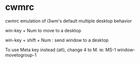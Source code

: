 # cwmrc
cwmrc emulation of i3wm's default multiple desktop behavior 

win-key + Num to move to a desktop

win-key + shift + Num : send window to a desktop

To use Meta key instead (alt), change 4 to M. ie: MS-1 window-movetogroup-1 
